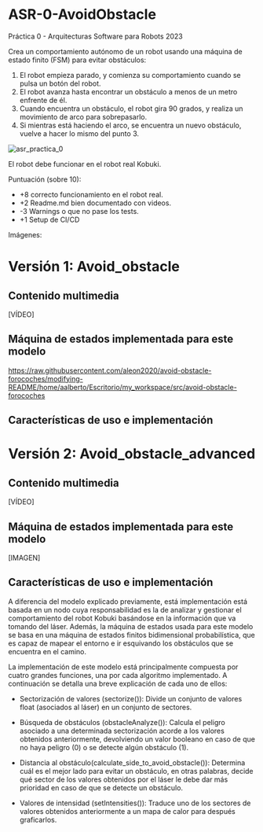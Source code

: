 # ASR-0-AvoidObstacle
Práctica 0 - Arquitecturas Software para Robots 2023

Crea un comportamiento autónomo de un robot usando una máquina de estado finito (FSM) para evitar obstáculos:
1. El robot empieza parado, y comienza su comportamiento cuando se pulsa un botón del robot.
2. El robot avanza hasta encontrar un obstáculo a menos de un metro enfrente de él.
3. Cuando encuentra un obstáculo, el robot gira 90 grados, y realiza un movimiento de arco para sobrepasarlo.
4. Si mientras está haciendo el arco, se encuentra un nuevo obstáculo, vuelve a hacer lo mismo del punto 3.

![asr_practica_0](https://user-images.githubusercontent.com/3810011/217230998-a162f2e1-cf50-4e26-9155-53ca73e99f86.png)

El robot debe funcionar en el robot real Kobuki.

Puntuación (sobre 10):

* +8 correcto funcionamiento en el robot real.
* +2 Readme.md bien documentado con videos.
* -3 Warnings o que no pase los tests.
* +1 Setup de CI/CD

Imágenes:

# Versión 1: Avoid_obstacle

## Contenido multimedia

[VÍDEO]

## Máquina de estados implementada para este modelo

https://raw.githubusercontent.com/aleon2020/avoid-obstacle-forocoches/modifying-README/home/aalberto/Escritorio/my_workspace/src/avoid-obstacle-forocoches

## Características de uso e implementación



# Versión 2: Avoid_obstacle_advanced

## Contenido multimedia

[VÍDEO]

## Máquina de estados implementada para este modelo

[IMAGEN]

## Características de uso e implementación

A diferencia del modelo explicado previamente, está implementación está basada en un nodo cuya responsabilidad es la de analizar y gestionar el comportamiento del robot Kobuki basándose en la información que va tomando del láser. Además, la máquina de estados usada para este modelo se basa en una máquina de estados finitos bidimensional probabilística, que es capaz de mapear el entorno e ir esquivando los obstáculos que se encuentra en el camino.

La implementación de este modelo está principalmente compuesta por cuatro grandes funciones, una por cada algoritmo implementado. A continuación se detalla una breve explicación de cada uno de ellos:

* Sectorización de valores (sectorize()): Divide un conjunto de valores float (asociados al láser) en un conjunto de sectores.

* Búsqueda de obstáculos (obstacleAnalyze()): Calcula el peligro asociado a una determinada sectorización acorde a los valores obtenidos anteriormente, devolviendo un valor booleano en caso de que no haya peligro (0) o se detecte algún obstáculo (1).

* Distancia al obstáculo(calculate_side_to_avoid_obstacle()): Determina cuál es el mejor lado para evitar un obstáculo, en otras palabras, decide qué sector de los valores obtenidos por el láser le debe dar más prioridad en caso de que se detecte un obstáculo.

* Valores de intensidad (setIntensities()): Traduce uno de los sectores de valores obtenidos anteriormente a un mapa de calor para después graficarlos.
